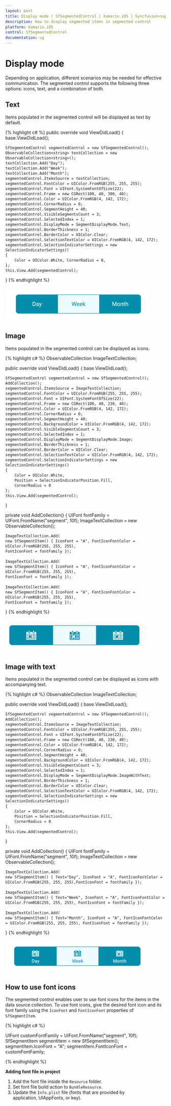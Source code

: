 ```yaml
---
layout: post
title: Display mode | SfSegmentedControl | Xamarin.iOS | Syncfusion<sup>&reg;</sup>
description: How to display segmented items in segmented control
platform: Xamarin.iOS
control: SfSegmentedControl
documentation: ug
---
```


# Display mode

Depending on application, different scenarios may be needed for effective communication. The segmented control supports the following three options: icons, text, and a combination of both.

## Text

Items populated in the segmented control will be displayed as text by default.

{% highlight c# %}
public override void ViewDidLoad()
{
    base.ViewDidLoad();

    SfSegmentedControl segmentedControl = new SfSegmentedControl();
    ObservableCollection<string> textCollection = new ObservableCollection<string>();
    textCollection.Add("Day");
    textCollection.Add("Week");
    textCollection.Add("Month");
    segmentedControl.ItemsSource = textCollection;
    segmentedControl.FontColor = UIColor.FromRGB(255, 255, 255);
    segmentedControl.Font = UIFont.SystemFontOfSize(22);
    segmentedControl.Frame = new CGRect(100, 40, 300, 40);
    segmentedControl.Color = UIColor.FromRGB(4, 142, 172);
    segmentedControl.CornerRadius = 0;
    segmentedControl.SegmentHeight = 40;
    segmentedControl.VisibleSegmentsCount = 3;
    segmentedControl.SelectedIndex = 1;
    segmentedControl.DisplayMode = SegmentDisplayMode.Text;
    segmentedControl.BorderThickness = 1;
    segmentedControl.BorderColor = UIColor.Clear;
    segmentedControl.SelectionTextColor = UIColor.FromRGB(4, 142, 172);
    segmentedControl.SelectionIndicatorSettings = new SelectionIndicatorSettings()
    {
        Color = UIColor.White, CornerRadius = 0,
    };
    this.View.Add(segmentedControl);
}
{% endhighlight %}

![SegmentedControl Text in Xamarin.iOS](images/Display-mode/SegmentedControl_Text.png)

## Image 

Items populated in the segmented control can be displayed as icons.

{% highlight c# %}
ObservableCollection<SfSegmentItem> ImageTextCollection;

public override void ViewDidLoad()
{
    base.ViewDidLoad();

    SfSegmentedControl segmentedControl = new SfSegmentedControl();
    AddCollection();
    segmentedControl.ItemsSource = ImageTextCollection;
    segmentedControl.FontColor = UIColor.FromRGB(255, 255, 255);
    segmentedControl.Font = UIFont.SystemFontOfSize(22);
    segmentedControl.Frame = new CGRect(100, 40, 230, 40);
    segmentedControl.Color = UIColor.FromRGB(4, 142, 172);
    segmentedControl.CornerRadius = 0;
    segmentedControl.SegmentHeight = 40;
    segmentedControl.BackgroundColor = UIColor.FromRGB(4, 142, 172);
    segmentedControl.VisibleSegmentsCount = 3;
    segmentedControl.SelectedIndex = 1;
    segmentedControl.DisplayMode = SegmentDisplayMode.Image;
    segmentedControl.BorderThickness = 1;
    segmentedControl.BorderColor = UIColor.Clear;
    segmentedControl.SelectionTextColor = UIColor.FromRGB(4, 142, 172);
    segmentedControl.SelectionIndicatorSettings = new SelectionIndicatorSettings()
    {
        Color = UIColor.White,
        Position = SelectionIndicatorPosition.Fill,
        CornerRadius = 0
    };
    this.View.Add(segmentedControl);
}

private void AddCollection()
{
    UIFont fontFamily = UIFont.FromName("segment", 10f);
    ImageTextCollection = new ObservableCollection<SfSegmentItem>();

    ImageTextCollection.Add(
    new SfSegmentItem() { IconFont = "A", FontIconFontColor = UIColor.FromRGB(255, 255, 255),
    FontIconFont = fontFamily });

    ImageTextCollection.Add(
    new SfSegmentItem() { IconFont = "A", FontIconFontColor = UIColor.FromRGB(255, 255, 255),
    FontIconFont = fontFamily });

    ImageTextCollection.Add( 
    new SfSegmentItem() { IconFont = "A", FontIconFontColor = UIColor.FromRGB(255, 255, 255), 
    FontIconFont = fontFamily });
}
{% endhighlight %}

![SegmentedControl Image in Xamarin.iOS](images/Display-mode/SegmentedControl_Image.png)

## Image with text

Items populated in the segmented control can be displayed as icons with accompanying text.

{% highlight c# %}
ObservableCollection<SfSegmentItem> ImageTextCollection;

public override void ViewDidLoad()
{
    base.ViewDidLoad();

    SfSegmentedControl segmentedControl = new SfSegmentedControl();
    AddCollection();
    segmentedControl.ItemsSource = ImageTextCollection;
    segmentedControl.FontColor = UIColor.FromRGB(255, 255, 255);
    segmentedControl.Font = UIFont.SystemFontOfSize(22);
    segmentedControl.Frame = new CGRect(100, 40, 230, 40);
    segmentedControl.Color = UIColor.FromRGB(4, 142, 172);
    segmentedControl.CornerRadius = 0;
    segmentedControl.SegmentHeight = 40;
    segmentedControl.BackgroundColor = UIColor.FromRGB(4, 142, 172);
    segmentedControl.VisibleSegmentsCount = 3;
    segmentedControl.SelectedIndex = 1;
    segmentedControl.DisplayMode = SegmentDisplayMode.ImageWithText;
    segmentedControl.BorderThickness = 1;
    segmentedControl.BorderColor = UIColor.Clear;
    segmentedControl.SelectionTextColor = UIColor.FromRGB(4, 142, 172);
    segmentedControl.SelectionIndicatorSettings = new SelectionIndicatorSettings()
    {
        Color = UIColor.White,
        Position = SelectionIndicatorPosition.Fill,
        CornerRadius = 0
    };
    this.View.Add(segmentedControl);
}

private void AddCollection()
{
    UIFont fontFamily = UIFont.FromName("segment", 10f);
    ImageTextCollection = new ObservableCollection<SfSegmentItem>();

    ImageTextCollection.Add(
    new SfSegmentItem() { Text="Day", IconFont = "A", FontIconFontColor = UIColor.FromRGB(255, 255, 255),FontIconFont = fontFamily });

    ImageTextCollection.Add(
    new SfSegmentItem() { Text="Week", IconFont = "A", FontIconFontColor = UIColor.FromRGB(255, 255, 255), FontIconFont = fontFamily });

    ImageTextCollection.Add( 
    new SfSegmentItem() { Text="Month", IconFont = "A", FontIconFontColor = UIColor.FromRGB(255, 255, 255), FontIconFont = fontFamily });
}
{% endhighlight %}

![SegmentedControl ImageWithText in Xamarin.iOS](images/Display-mode/SegmentedControl_ImagewithText.png)

## How to use font icons

The segmented control enables user to use font icons for the items in the data source collection. To use font icons, give the desired font icon and its font family using the `IconFont` and `FontIconFont` properties of `SfSegmentItem`.

{% highlight c# %}

UIFont customFontFamily = UIFont.FromName("segment", 10f);
SfSegmentItem segmentItem = new SfSegmentItem();
segmentItem.IconFont = "A";
segmentItem.FontIconFont = customFontFamily;

{% endhighlight %}

**Adding font file in project**

1. Add the font file inside the `Resource` folder.
2. Set font file build action to `BundleResource`.
3. Update the `Info.plist` file (fonts that are provided by application, UIAppFonts, or key).
